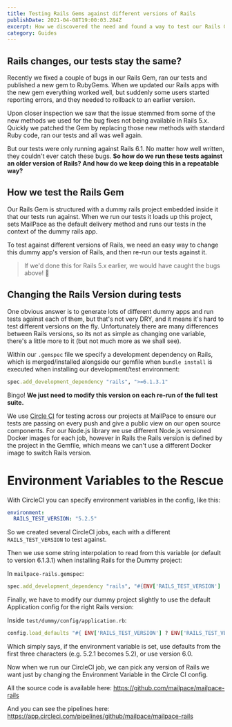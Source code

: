 ```yaml
---
title: Testing Rails Gems against different versions of Rails
publishDate: 2021-04-08T19:00:03.284Z
excerpt: How we discovered the need and found a way to test our Rails Gem against different versions of Rails
category: Guides
---
```


## Rails changes, our tests stay the same?

Recently we fixed a couple of bugs in our Rails Gem, ran our tests and published a new gem to RubyGems. When we updated our Rails apps with the new gem everything worked well, but suddenly some users started reporting errors, and they needed to rollback to an earlier version.

Upon closer inspection we saw that the issue stemmed from some of the new methods we used for the bug fixes not being available in Rails 5.x. Quickly we patched the Gem by replacing those new methods with standard Ruby code, ran our tests and all was well again.

But our tests were only running against Rails 6.1. No matter how well written, they couldn't ever catch these bugs. **So how do we run these tests against an older version of Rails? And how do we keep doing this in a repeatable way?**

## How we test the Rails Gem

Our Rails Gem is structured with a dummy rails project embedded inside it that our tests run against. When we run our tests it loads up this project, sets MailPace as the default delivery method and runs our tests in the context of the dummy rails app.

To test against different versions of Rails, we need an easy way to change this dummy app's version of Rails, and then re-run our tests against it. 

> If we'd done this for Rails 5.x earlier, we would have caught the bugs above! 🤦

## Changing the Rails Version during tests

One obvious answer is to generate lots of different dummy apps and run tests against each of them, but that's not very DRY, and it means it's hard to test different versions on the fly. Unfortunately there are many differences between Rails versions, so its not as simple as changing one variable, there's a little more to it (but not much more as we shall see).

Within our `.gemspec` file we specify a development dependency on Rails, which is merged/installed alongside our gemfile when `bundle install` is executed when installing our development/test environment:

```ruby
spec.add_development_dependency "rails", ">=6.1.3.1"
```

Bingo! **We just need to modify this version on each re-run of the full test suite.**

We use [Circle CI](https://circleci.com/) for testing across our projects at MailPace to ensure our tests are passing on every push and give a public view on our open source components. For our Node.js library we use different Node.js versioned Docker images for each job, however in Rails the Rails version is defined by the project in the Gemfile, which means we can't use a different Docker image to switch Rails version.

# Environment Variables to the Rescue 

With CircleCI you can specify environment variables in the config, like this:

```yaml
environment:
  RAILS_TEST_VERSION: "5.2.5"
```

So we created several CircleCI jobs, each with a different `RAILS_TEST_VERSION` to test against.

Then we use some string interpolation to read from this variable (or default to version 6.1.3.1) when installing Rails for the Dummy project:

In `mailpace-rails.gemspec`: 
```ruby
spec.add_development_dependency "rails", "#{ENV['RAILS_TEST_VERSION'] || '>=6.1.3.1'}"

```

Finally, we have to modify our dummy project slightly to use the default Application config for the right Rails version:

Inside `test/dummy/config/application.rb`:

```ruby
config.load_defaults "#{ ENV['RAILS_TEST_VERSION'] ? ENV['RAILS_TEST_VERSION'][0..2] : '6.0' }"
```

Which simply says, if the environment variable is set, use defaults from the first three characters (e.g. 5.2.1 becomes 5.2), or use version 6.0.

Now when we run our CircleCI job, we can pick any version of Rails we want just by changing the Environment Variable in the Circle CI config.

All the source code is available here: https://github.com/mailpace/mailpace-rails

And you can see the pipelines here: https://app.circleci.com/pipelines/github/mailpace/mailpace-rails
